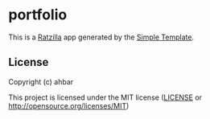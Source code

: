 # portfolio

This is a [Ratzilla] app generated by the [Simple Template].

[Ratzilla]: https://github.com/orhun/ratzilla
[Simple Template]: https://github.com/orhun/ratzilla/tree/main/templates/simple

## License

Copyright (c) ahbar

This project is licensed under the MIT license ([LICENSE] or <http://opensource.org/licenses/MIT>)

[LICENSE]: ./LICENSE
